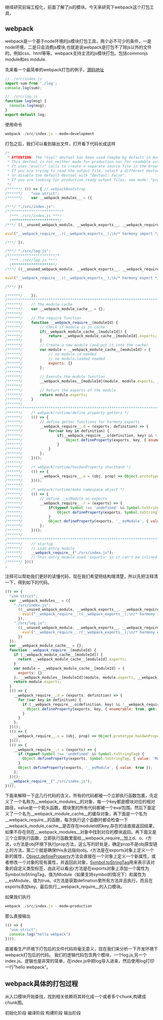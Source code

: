 继续研究前端工程化，前面了解了js的模块。今天来研究下webpack这个打包工具，

## webpack
webpack是一个基于node环境的js模块打包工具，两个必不可少的条件，一是node环境，二是只会消费js模块,也就是说webpack是打包不了除js以外的文件的，例如css、html等等。webpack支持主流的js模块打包。包括commonjs module和es module.

先来看一个最简单的webpack打包的例子，[源码地址](https://github.com/XingGuoZM/blog/tree/master/%E5%89%8D%E7%AB%AF%E5%B7%A5%E7%A8%8B%E5%8C%96/webpack-demo-cli)

```js
// ./src/index.js
import sum from './log';
console.log(sum);

// ./src/log.js
function log(msg) {
  console.log(msg);
}
export default log;
```

使用命令
```js
webpack ./src/index.js --mode=development
```

打包之后，我们可以看到输出文件，打开看下代码长成这样

```js
/*
 * ATTENTION: The "eval" devtool has been used (maybe by default in mode: "development").
 * This devtool is not neither made for production nor for readable output files.
 * It uses "eval()" calls to create a separate source file in the browser devtools.
 * If you are trying to read the output file, select a different devtool (https://webpack.js.org/configuration/devtool/)
 * or disable the default devtool with "devtool: false".
 * If you are looking for production-ready output files, see mode: "production" (https://webpack.js.org/configuration/mode/).
 */
/******/ (() => { // webpackBootstrap
/******/ 	"use strict";
/******/ 	var __webpack_modules__ = ({

/***/ "./src/index.js":
/*!**********************!*
  !*** ./src/index.js ***!
  \**********************/
/***/ ((__unused_webpack_module, __webpack_exports__, __webpack_require__) => {

eval("__webpack_require__.r(__webpack_exports__);\n/* harmony import */ var _log__WEBPACK_IMPORTED_MODULE_0__ = __webpack_require__(/*! ./log */ \"./src/log.js\");\n\n\n(0,_log__WEBPACK_IMPORTED_MODULE_0__.default)('hello webpack');\n\n//# sourceURL=webpack:///./src/index.js?");

/***/ }),

/***/ "./src/log.js":
/*!********************!*
  !*** ./src/log.js ***!
  \********************/
/***/ ((__unused_webpack_module, __webpack_exports__, __webpack_require__) => {

eval("__webpack_require__.r(__webpack_exports__);\n/* harmony export */ __webpack_require__.d(__webpack_exports__, {\n/* harmony export */   \"default\": () => __WEBPACK_DEFAULT_EXPORT__\n/* harmony export */ });\nfunction log(msg) {\n  console.log(msg);\n}\n/* harmony default export */ const __WEBPACK_DEFAULT_EXPORT__ = (log);\n\n//# sourceURL=webpack:///./src/log.js?");

/***/ })

/******/ 	});
/************************************************************************/
/******/ 	// The module cache
/******/ 	var __webpack_module_cache__ = {};
/******/ 	
/******/ 	// The require function
/******/ 	function __webpack_require__(moduleId) {
/******/ 		// Check if module is in cache
/******/ 		if(__webpack_module_cache__[moduleId]) {
/******/ 			return __webpack_module_cache__[moduleId].exports;
/******/ 		}
/******/ 		// Create a new module (and put it into the cache)
/******/ 		var module = __webpack_module_cache__[moduleId] = {
/******/ 			// no module.id needed
/******/ 			// no module.loaded needed
/******/ 			exports: {}
/******/ 		};
/******/ 	
/******/ 		// Execute the module function
/******/ 		__webpack_modules__[moduleId](module, module.exports, __webpack_require__);
/******/ 	
/******/ 		// Return the exports of the module
/******/ 		return module.exports;
/******/ 	}
/******/ 	
/************************************************************************/
/******/ 	/* webpack/runtime/define property getters */
/******/ 	(() => {
/******/ 		// define getter functions for harmony exports
/******/ 		__webpack_require__.d = (exports, definition) => {
/******/ 			for(var key in definition) {
/******/ 				if(__webpack_require__.o(definition, key) && !__webpack_require__.o(exports, key)) {
/******/ 					Object.defineProperty(exports, key, { enumerable: true, get: definition[key] });
/******/ 				}
/******/ 			}
/******/ 		};
/******/ 	})();
/******/ 	
/******/ 	/* webpack/runtime/hasOwnProperty shorthand */
/******/ 	(() => {
/******/ 		__webpack_require__.o = (obj, prop) => Object.prototype.hasOwnProperty.call(obj, prop)
/******/ 	})();
/******/ 	
/******/ 	/* webpack/runtime/make namespace object */
/******/ 	(() => {
/******/ 		// define __esModule on exports
/******/ 		__webpack_require__.r = (exports) => {
/******/ 			if(typeof Symbol !== 'undefined' && Symbol.toStringTag) {
/******/ 				Object.defineProperty(exports, Symbol.toStringTag, { value: 'Module' });
/******/ 			}
/******/ 			Object.defineProperty(exports, '__esModule', { value: true });
/******/ 		};
/******/ 	})();
/******/ 	
/************************************************************************/
/******/ 	// startup
/******/ 	// Load entry module
/******/ 	__webpack_require__("./src/index.js");
/******/ 	// This entry module used 'exports' so it can't be inlined
/******/ })()
;
```
注释可以帮助我们更好的读懂代码，现在我们希望把结构理清楚，所以先把注释清一下，得到如下的代码。

```js
(() => {
  "use strict";
  var __webpack_modules__ = ({
    "./src/index.js":
      ((__unused_webpack_module, __webpack_exports__, __webpack_require__) => {
        eval("__webpack_require__.r(__webpack_exports__);\n/* harmony import */ var _log__WEBPACK_IMPORTED_MODULE_0__ = __webpack_require__(/*! ./log */ \"./src/log.js\");\n\n\n(0,_log__WEBPACK_IMPORTED_MODULE_0__.default)('hello webpack');\n\n//# sourceURL=webpack:///./src/index.js?");
      }),
    "./src/log.js":
      ((__unused_webpack_module, __webpack_exports__, __webpack_require__) => {
        eval("__webpack_require__.r(__webpack_exports__);\n/* harmony export */ __webpack_require__.d(__webpack_exports__, {\n/* harmony export */   \"default\": () => __WEBPACK_DEFAULT_EXPORT__\n/* harmony export */ });\nfunction log(msg) {\n  console.log(msg);\n}\n/* harmony default export */ const __WEBPACK_DEFAULT_EXPORT__ = (log);\n\n//# sourceURL=webpack:///./src/log.js?");
      })
  });
  var __webpack_module_cache__ = {};
  function __webpack_require__(moduleId) {
    if (__webpack_module_cache__[moduleId]) {
      return __webpack_module_cache__[moduleId].exports;
    }
    var module = __webpack_module_cache__[moduleId] = {
      exports: {}
    }; __webpack_modules__[moduleId](module, module.exports, __webpack_require__);
    return module.exports;
  }
  (() => {
    __webpack_require__.d = (exports, definition) => {
      for (var key in definition) {
        if (__webpack_require__.o(definition, key) && !__webpack_require__.o(exports, key)) {
          Object.defineProperty(exports, key, { enumerable: true, get: definition[key] });
        }
      }
    };
  })();
  (() => {
    __webpack_require__.o = (obj, prop) => Object.prototype.hasOwnProperty.call(obj, prop)
  })();
  (() => {
    __webpack_require__.r = (exports) => {
      if (typeof Symbol !== 'undefined' && Symbol.toStringTag) {
        Object.defineProperty(exports, Symbol.toStringTag, { value: 'Module' });
      }
      Object.defineProperty(exports, '__esModule', { value: true });
    };
  })();
  __webpack_require__("./src/index.js");
})();
```
下面来解释一下这几行代码的含义，所有的代码都被一个立即执行函数包裹，先定义了一个名称为__webpack_modules__的对象，每一个key都是模块对应的相对路径，value是一个箭头函数，模块里的所有代码都被一个eval包围。然后下面定义了一个名为__webpack_module_cache__的缓存对象，再下面是一个名为__webpack_require__的函数，每次执行这个函数时都会检查一下__webpack_module_cache__是否存在moduleId的key,存在的话直接返回结果，如果不存在则在__webpack_modules__对象中找到对应的模块返回。再下面又是三个立即执行函数，立即执行函数里面给__webpack_require__加上d、o、r方法，o方法是obj环境下执行prop方法，这么写的好处是，确定prop不是obj原型链上的方法，第二个就是确保this永远指向obj。r方法是在exports对象上定义一个新的属性，[Object.defineProperty](https://developer.mozilla.org/zh-CN/docs/Web/JavaScript/Reference/Global_Objects/Object/defineProperty)方法会直接在一个对象上定义一个新属性，或者修改一个对象的现有属性，并返回此对象，[Symbol.toStringTag](https://developer.mozilla.org/zh-CN/docs/Web/JavaScript/Reference/Global_Objects/Symbol/toStringTag)用来表示该对象的自定义类型标签，由此可以看出r方法是在exports对象上添加一个属性为Symbol.toStringTag，值为Module（如果支持symbol的情况下）和属性为__esModule，值为true。d方法是获取defination里所有方法并且执行，而且在exports添加key。最后执行__webpack_require__的入口模块。

如果我们执行
```js
webpack ./src/index.js --mode=production 
```
那么直接输出
```js
(() => {
  "use strict";
  console.log("hello webpack")
})();
```
直接看生产环境下打包后的文件代码将毫无意义，现在我们来分析一下开发环境下webpack打包后的代码。
我们的逻辑代码包含两个模块，一个log.js,另一个index.js。逻辑也是非常的简单，在index.js中把log导入进来，然后使用log打印一行“hello webpack”。


## webpack具体的打包过程
从入口模块开始查找，找到相关依赖将其转化成一个或者多个chunk,构建成chunk图。

初始化阶段
编译阶段
构建阶段
输出阶段
